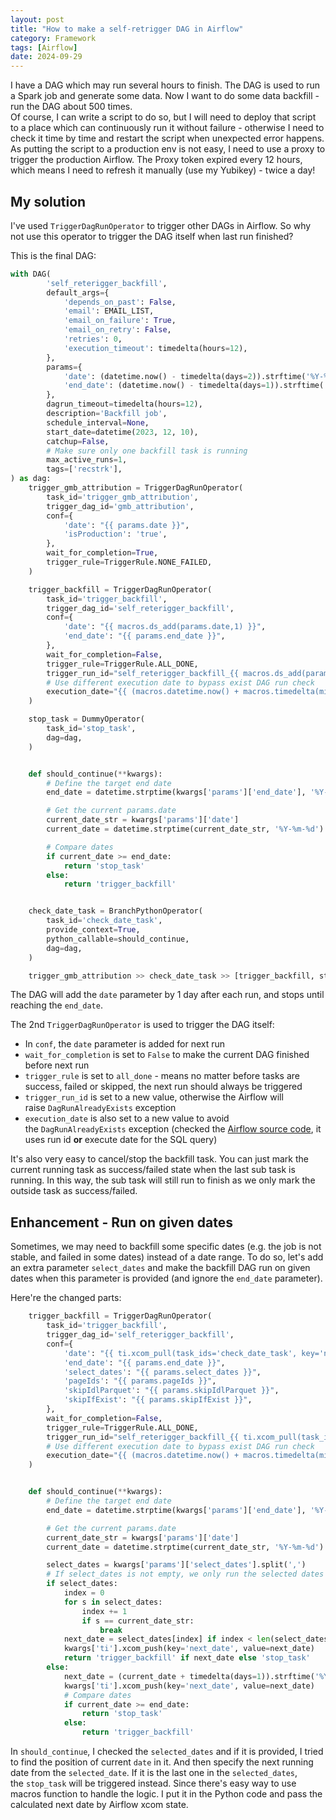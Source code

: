 ```yaml
---
layout: post
title: "How to make a self-retrigger DAG in Airflow"
category: Framework
tags: [Airflow]
date: 2024-09-29
---
```


I have a DAG which may run several hours to finish. The DAG is used to run a Spark job and generate some data. Now I want to do some data backfill - run the DAG about 500 times.  
Of course, I can write a script to do so, but I will need to deploy that script to a place which can continuously run it without failure - otherwise I need to check it time by time and restart the script when unexpected error happens. As putting the script to a production env is not easy, I need to use a proxy to trigger the production Airflow. The Proxy token expired every 12 hours, which means I need to refresh it manually (use my Yubikey) - twice a day!

## My solution

I've used `TriggerDagRunOperator` to trigger other DAGs in Airflow. So why not use this operator to trigger the DAG itself when last run finished?

This is the final DAG:

```python
with DAG(
        'self_reterigger_backfill',
        default_args={
            'depends_on_past': False,
            'email': EMAIL_LIST,
            'email_on_failure': True,
            'email_on_retry': False,
            'retries': 0,
            'execution_timeout': timedelta(hours=12),
        },
        params={
            'date': (datetime.now() - timedelta(days=2)).strftime('%Y-%m-%d'),
            'end_date': (datetime.now() - timedelta(days=1)).strftime('%Y-%m-%d'),
        },
        dagrun_timeout=timedelta(hours=12),
        description='Backfill job',
        schedule_interval=None,
        start_date=datetime(2023, 12, 10),
        catchup=False,
        # Make sure only one backfill task is running
        max_active_runs=1,
        tags=['recstrk'],
) as dag:
    trigger_gmb_attribution = TriggerDagRunOperator(
        task_id='trigger_gmb_attribution',
        trigger_dag_id='gmb_attribution',
        conf={
            'date': "{{ params.date }}",
            'isProduction': 'true',
        },
        wait_for_completion=True,
        trigger_rule=TriggerRule.NONE_FAILED,
    )

    trigger_backfill = TriggerDagRunOperator(
        task_id='trigger_backfill',
        trigger_dag_id='self_reterigger_backfill',
        conf={
            'date': "{{ macros.ds_add(params.date,1) }}",
            'end_date': "{{ params.end_date }}",
        },
        wait_for_completion=False,
        trigger_rule=TriggerRule.ALL_DONE,
        trigger_run_id="self_reterigger_backfill_{{ macros.ds_add(params.date,1) }}",
        # Use different execution date to bypass exist DAG run check
        execution_date="{{ (macros.datetime.now() + macros.timedelta(minutes=1)).isoformat() }}",
    )

    stop_task = DummyOperator(
        task_id='stop_task',
        dag=dag,
    )


    def should_continue(**kwargs):
        # Define the target end date
        end_date = datetime.strptime(kwargs['params']['end_date'], '%Y-%m-%d')

        # Get the current params.date
        current_date_str = kwargs['params']['date']
        current_date = datetime.strptime(current_date_str, '%Y-%m-%d')

        # Compare dates
        if current_date >= end_date:
            return 'stop_task'
        else:
            return 'trigger_backfill'


    check_date_task = BranchPythonOperator(
        task_id='check_date_task',
        provide_context=True,
        python_callable=should_continue,
        dag=dag,
    )

    trigger_gmb_attribution >> check_date_task >> [trigger_backfill, stop_task]
```

The DAG will add the `date` parameter by 1 day after each run, and stops until reaching the `end_date`.

The 2nd `TriggerDagRunOperator` is used to trigger the DAG itself:

- In `conf`, the `date` parameter is added for next run
- `wait_for_completion` is set to `False` to make the current DAG finished before next run
- `trigger_rule` is set to `all_done` - means no matter before tasks are success, failed or skipped, the next run should always be triggered
- `trigger_run_id` is set to a new value, otherwise the Airflow will raise `DagRunAlreadyExists` exception
- `execution_date` is also set to a new value to avoid the `DagRunAlreadyExists` exception (checked the [Airflow source code](https://github.com/apache/airflow/blob/509f15eab1436233368a2297c89efc1d5881c44a/airflow/models/dagrun.py#L520), it uses run id **or** execute date for the SQL query)

It's also very easy to cancel/stop the backfill task. You can just mark the current running task as success/failed state when the last sub task is running. In this way, the sub task will still run to finish as we only mark the outside task as success/failed.

## Enhancement - Run on given dates

Sometimes, we may need to backfill some specific dates (e.g. the job is not stable, and failed in some dates) instead of a date range. To do so, let's add an extra parameter `select_dates` and make the backfill DAG run on given dates when this parameter is provided (and ignore the `end_date` parameter).

Here're the changed parts:

```python
    trigger_backfill = TriggerDagRunOperator(
        task_id='trigger_backfill',
        trigger_dag_id='self_reterigger_backfill',
        conf={
            'date': "{{ ti.xcom_pull(task_ids='check_date_task', key='next_date') }}",
            'end_date': "{{ params.end_date }}",
            'select_dates': "{{ params.select_dates }}",
            'pageIds': "{{ params.pageIds }}",
            'skipIdlParquet': "{{ params.skipIdlParquet }}",
            'skipIfExist': "{{ params.skipIfExist }}",
        },
        wait_for_completion=False,
        trigger_rule=TriggerRule.ALL_DONE,
        trigger_run_id="self_reterigger_backfill_{{ ti.xcom_pull(task_ids='check_date_task', key='next_date') }}_{{ macros.uuid.uuid4() }}",
        # Use different execution date to bypass exist DAG run check
        execution_date="{{ (macros.datetime.now() + macros.timedelta(minutes=1)).isoformat() }}",
    )


    def should_continue(**kwargs):
        # Define the target end date
        end_date = datetime.strptime(kwargs['params']['end_date'], '%Y-%m-%d')

        # Get the current params.date
        current_date_str = kwargs['params']['date']
        current_date = datetime.strptime(current_date_str, '%Y-%m-%d')

        select_dates = kwargs['params']['select_dates'].split(',')
        # If select_dates is not empty, we only run the selected dates
        if select_dates:
            index = 0
            for s in select_dates:
                index += 1
                if s == current_date_str:
                    break
            next_date = select_dates[index] if index < len(select_dates) else ''
            kwargs['ti'].xcom_push(key='next_date', value=next_date)
            return 'trigger_backfill' if next_date else 'stop_task'
        else:
            next_date = (current_date + timedelta(days=1)).strftime('%Y-%m-%d')
            kwargs['ti'].xcom_push(key='next_date', value=next_date)
            # Compare dates
            if current_date >= end_date:
                return 'stop_task'
            else:
                return 'trigger_backfill'
```

In `should_continue`, I checked the `selected_dates` and if it is provided, I tried to find the position of current `date` in it. And then specify the next running date from the `selected_date`. If it is the last one in the `selected_dates`, the `stop_task` will be triggered instead. Since there's easy way to use macros function to handle the logic. I put it in the Python code and pass the calculated next date by Airflow xcom state.
